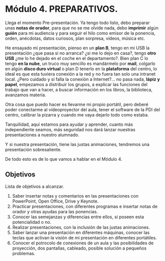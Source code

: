 # Módulo 4. PREPARATIVOS.

Llega el momento Pre-presentación. Ya tengo todo listo, debo preparar unas **notas de orador**, para que no se me olvide nada, debo **imprimir** algún **guión** para mi audiencia y para seguir el hilo como emisor de la ponencia, orden, anécdotas, datos curiosos, plan sorpresa, vídeos, música etc.

He ensayado mi presentación, pienso en un **plan B**, tengo en mi USB la presentación ¿que pasa si no arranca? ¿si me lo dejo en casa?, tengo **otro USB** ¿me lo he dejado en el coche en el departamento?. Bien plan C lo tengo **en la nube**, un truco muy sencillo es mandármelo por **mail**, colgarlo en algún **disco duro virtual** o plan D tenerlo en la **plataforma** del centro, lo ideal es que esta tuviera conexión a la red y no fuera tan solo una intranet local. ¿Pero cuidado y si falla la conexión a Internet?... no pasa nada, **lápiz y papel**, empezamos a distribuir los grupos, a explicar las funciones del trabajo que van a hacer, a buscar información en los libros, la biblioteca, avanzamos materia.

Otra cosa que puedo hacer es llevarme mi propio portátil, pero deberé poder conectarme al vídeoproyector del aula, tener el software de la PDI del centro, calibrar la pizarra y cuando me vaya dejarlo todo como estaba.

Tanquilidad, aquí estamos para ayudar y aprender, cuanto más independiente seamos, más seguridad nos dará lanzar nuestras presentaciones a nuestro alumnado.

Y si nuestra presentación, tiene las justas animaciones, tendremos una presentación sobresaliente.

De todo esto es de lo que vamos a hablar en el Módulo 4.

## Objetivos

Lista de objetivos a alcanzar.

1.  Saber insertar notas y comentarios en las presentaciones con PowerPoint, Open Office, Drive y Keynote. 
2.  Practicar presentaciones, con diferentes programas e insertar notas de orador y otras ayudas para las ponencias.
3.  Conocer las semejanzas y diferencias entre ellos, si poseen esta potencialidad o no.
4.  Realizar presentaciones, con la inclusión de las justas animaciones.
5.  Saber lanzar una presentación en diferentes máquinas, conocer las teclas que activan la visión de mi presentación en diferentes portátiles.
6.  Conocer el potrocolo de conexiones de un aula y las posibilidades de proyección, dos pantallas, cableado, posible solución a pequeños problemas.

